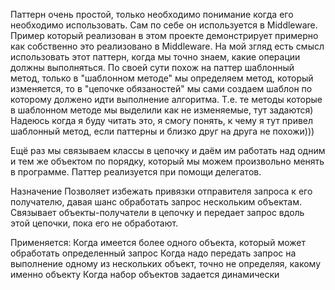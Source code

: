﻿Паттерн очень простой, только необходимо понимание когда его необходимо использовать. Сам по себе он используется в Middleware. 
Пример который реализован в этом проекте демонстрирует примерно как собственно это реализовано в Middleware. На мой згляд есть смысл использовать этот паттерн,
когда мы точно знаем, какие операции должны выполняться. По своей сути похож на паттер шаблонный метод, только в "шаблонном методе" мы определяем метод,
который изменяется, то в "цепочке обязаностей" мы сами создаем шаблон по которому должено идти выполнение алгоритма. 
Т.е. те методы которые в шаблонном методе мы выделили как не изменяемые, тут задаются) Надеюсь когда я буду читать это, я смогу понять,
к чему я тут привел шаблонный метод, если паттерны и близко друг на друга не похожи)))

Ещё раз мы связываем классы в цепочку и даём им работать над одним и тем же объектом по порядку, который мы можем произвольно менять в программе.
Паттер реализуется при помощи делегатов.

Назначение
Позволяет избежать привязки отправителя запроса к его получателю, давая шанс обработать запрос нескольким объектам.
Связывает объекты-получатели в цепочку и передает запрос вдоль этой цепочки, пока его не обработают.

Применяется:
Когда имеется более одного объекта, который может обработать определенный запрос
Когда надо передать запрос на выполнение одному из нескольких объект, точно не определяя, какому именно объекту
Когда набор объектов задается динамически
